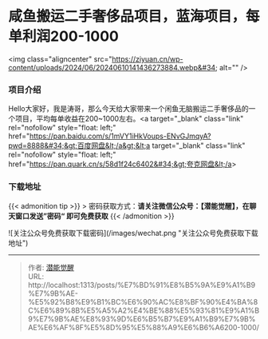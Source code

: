 # 咸鱼搬运二手奢侈品项目，蓝海项目，每单利润200-1000


&lt;img class=&#34;aligncenter&#34; src=&#34;https://ziyuan.cn/wp-content/uploads/2024/06/20240610141436273884.webp&#34; alt=&#34;&#34; /&gt;
###  项目介绍

Hello大家好，我是涛哥，那么今天给大家带来一个闲鱼无脑搬运二手奢侈品的一个项目，平均每单收益在200~1000左右。&lt;a target=&#34;_blank&#34; class=&#34;link&#34; rel=&#34;nofollow&#34; style=&#34;float: left;&#34; href=&#34;https://pan.baidu.com/s/1mVY1iHkVoups-ENvGJmqyA?pwd=8888&#34;&gt;百度网盘&lt;/a&gt;&lt;a target=&#34;_blank&#34; class=&#34;link&#34; rel=&#34;nofollow&#34; style=&#34;float: left;&#34; href=&#34;https://pan.quark.cn/s/58d1f24c6402&#34;&gt;夸克网盘&lt;/a&gt;

### 下载地址




{{&lt; admonition tip &gt;}}
&gt; 密码获取方式：**请关注微信公众号：【潜能觉醒】，在聊天窗口发送”密码“ 即可免费获取**
{{&lt; /admonition &gt;}}


![关注公众号免费获取下载密码](/images/wechat.png &#34;关注公众号免费获取下载地址&#34;)

---

> 作者: [潜能觉醒](/)  
> URL: http://localhost:1313/posts/%E7%BD%91%E8%B5%9A%E9%A1%B9%E7%9B%AE-%E5%92%B8%E9%B1%BC%E6%90%AC%E8%BF%90%E4%BA%8C%E6%89%8B%E5%A5%A2%E4%BE%88%E5%93%81%E9%A1%B9%E7%9B%AE%E8%93%9D%E6%B5%B7%E9%A1%B9%E7%9B%AE%E6%AF%8F%E5%8D%95%E5%88%A9%E6%B6%A6200-1000/  

